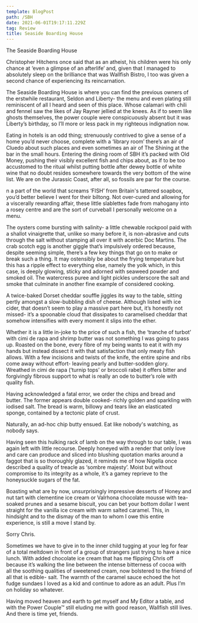 ```yaml
---
template: BlogPost
path: /SBH
date: 2021-06-01T19:17:11.229Z
tag: Review
title: Seaside Boarding House
---
```

<!--StartFragment-->

The Seaside Boarding House

Christopher Hitchens once said that as an atheist, his children were his only chance at ‘even a glimpse of an afterlife’ and, given that I managed to absolutely sleep on the brilliance that was Wallfish Bistro, I too was given a second chance of experiencing its reincarnation.

The Seaside Boarding House is where you can find the previous owners of the erstwhile restaurant, Seldon and Liberty- the menu and even plating still reminiscent of all I heard and seen of this place. Whose calamari with chili and fennel saw the likes of Jay Rayner jellied at the knees. As if to seem like ghosts themselves, the power couple were conspicuously absent but it was Liberty’s birthday, so I’ll more or less pack in my righteous indignation now.

Eating in hotels is an odd thing; strenuously contrived to give a sense of a home you’d never choose, complete with a ‘library room’ there’s an air of Cluedo about such places and even sometimes an air of The Shining at the bar in the small hours. Entering the dining room of SBH it’s packed with Old Money, pushing their visibly excellent fish and chips about, as if to be too accustomed to the ritual whilst putting bottle after dewey bottle of white wine that no doubt resides somewhere towards the very bottom of the wine list. We are on the Jurassic Coast, after all, so fossils are par for the course.

n a part of the world that screams ‘FISH’ from Britain's tattered soapbox, you’d better believe I went for their biltong. Not over-cured and allowing for a viscerally rewarding affair, these little slablettes fade from mahogany into a rosey centre and are the sort of curveball I personally welcome on a menu.

The oysters come bursting with salinity- a little chewable rockpool paid with a shallot vinaigrette that, unlike so many before it, is non-abrasive and cuts through the salt without stamping all over it with acerbic Doc Martins. The crab scotch egg is another giggle that’s impulsively ordered because, despite seeming simple, there’s a few key things that go on to make or break such a thing. It may ostensibly be about the frying temperature but this has a ripple effect to everything else, namely the yolk which, in this case, is deeply glowing, sticky and adorned with seaweed powder and smoked oil. The watercress puree and light pickles underscore the salt and smoke that culminate in another fine example of considered cooking.

A twice-baked Dorset cheddar souffle jiggles its way to the table, sitting pertly amongst a slow-bubbling dish of cheese. Although listed with ice cider, that doesn’t seem to play a massive part here but, it’s honestly not missed- it’s a spoonable cloud that dissipates to caramelised cheddar that somehow intensifies with every moment it slips into the ether.

Whether it is a little in-joke to the price of such a fish, the ‘tranche of turbot’ with cimi de rapa and shrimp butter was not something I was going to pass up. Roasted on the bone, every fibre of my being wants to eat it with my hands but instead dissect it with that satisfaction that only meaty fish allows. With a few incisions and twists of the knife, the entire spine and ribs come away without effort- leaving pearly and butter-sodden glory. Wreathed in cimi de rapa (‘turnip tops’ or broccoli rabe) it offers bitter and forgivingly fibrous support to what is really an ode to butter’s role with quality fish.

Having acknowledged a fatal error, we order the chips and bread and butter. The former appears double cooked- richly golden and sparkling with iodised salt. The bread is warm, billowy and tears like an elasticated sponge, contained by a tectonic plate of crust.

Naturally, an ad-hoc chip butty ensued. Eat like nobody's watching, as nobody says.

Having seen this hulking rack of lamb on the way through to our table, I was again left with little recourse. Deeply honeyed with a render that only love and care can produce and sliced into blushing quotation marks around a faggot that is so thoroughly glazed, it reminds me of how Nigella once described a quality of treacle as ‘sombre majesty’. Moist but without compromise to its integrity as a whole, it’s a gamey reprieve to the honeysuckle sugars of the fat.

Boasting what are by now, unsurprisingly impressive desserts of Honey and nut tart with clementine ice cream or Valrhona chocolate mousse with tea-soaked prunes and a sesame biscuit, you can bet your bottom dollar I went straight for the vanilla ice cream with warm salted caramel. This, in hindsight and to the dismay of the man to whom I owe this entire experience, is still a move I stand by.

Sorry Chris.

Sometimes we have to give in to the inner child tugging at your leg for fear of a total meltdown in front of a group of strangers just trying to have a nice lunch. With added chocolate ice cream that has me flipping Chris off because it’s walking the line between the intense bitterness of cocoa with all the soothing qualities of sweetened cream, now bolstered to the friend of all that is edible- salt. The warmth of the caramel sauce echoed the hot fudge sundaes I loved as a kid and continue to adore as an adult. Plus I’m on holiday so whatever.

Having moved heaven and earth to get myself and My Editor a table, and with the Power Couple™ still eluding me with good reason, Wallfish still lives. And there is time yet, friends.



<!--EndFragment-->
